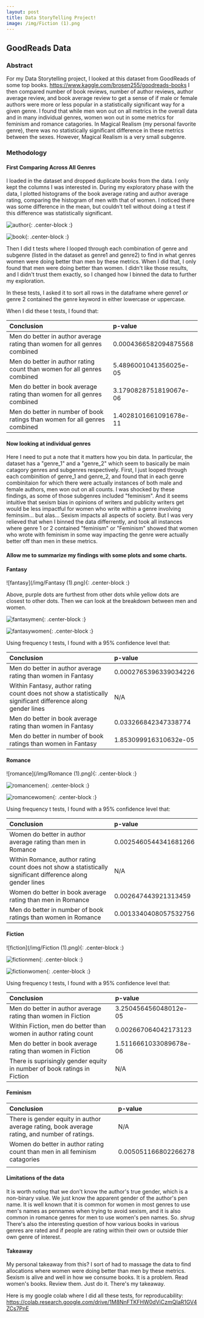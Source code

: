 ```yaml
---
layout: post
title: Data StoryTelling Project!
image: /img/Fiction (1).png
---
```


## GoodReads Data

### Abstract

For my Data Storytelling project, I looked at this dataset from GoodReads of some top books. https://www.kaggle.com/brosen255/goodreads-books I then compared number of book reviews, number of author reviews, author average review, and book average review to get a sense of if male or female authors were more or less popular in a statistically significant way for a given genre. I found that while men won out on all metrics in the overall data and in many individual genres, women won out in some metrics for feminism and romance catagories. In Magical Realism (my personal favorite genre), there was no statistically significant difference in these metrics between the sexes. However, Magical Realism is a very small subgenre. 

### Methodology

#### First Comparing Across All Genres

I loaded in the dataset and dropped duplicate books from the data. I only kept the columns I was interested in. During my exploratory phase with the data, I plotted histograms of the book average rating and author average rating, comparing the histogram of men with that of women. I noticed there was some difference in the mean, but couldn't tell without doing a t test if this difference was statistically significant. 

![author](/img/AuthorAveTotalHistograms.png){: .center-block :}

![book](/img/BookTotalAve.png){: .center-block :}

Then I did t tests where I looped through each combination of genre and subgenre (listed in the dataset as genre1 and genre2) to find in what genres women were doing better than men by these metrics. When I did that, I only found that men were doing better than women. I didn't like those results, and I didn't trust them exactly, so I changed how I binned the data to further my exploration.

In these tests, I asked it to sort all rows in the dataframe where genre1 _or_ genre 2 contained the genre keyword in either lowercase or uppercase.

When I did these t tests, I found that:

| Conclusion | p-value|
| :------ |:--- |
|Men do better in author average rating than women for all genres combined|0.0004366582094875568| 
|Men do better in author rating count than women for all genres combined|5.4896001041356025e-05| 
|Men do better in book average rating than women for all genres combined|3.1790828751819067e-06|
|Men do better in number of book ratings than women for all genres combined|1.4028101661091678e-11|

#### Now looking at individual genres

Here I need to put a note that it matters how you bin data. In particular, the dataset has a "genre_1" and a "genre_2" which seem to basically be main catagory genres and subgenres respectively. First, I just looped through each combinition of genre_1 and genre_2, and found that in each genre combinitaion for which there were actually instances of both male and female authors, men won out on all counts. I was shocked by these findings, as some of those subgenres included "feminism". And it seems intuitive that sexism bias in opinions of writers and publicity writers get would be less impactful for women who write within a genre involving feminsim... but alas... Sexism impacts all aspects of society. But I was very relieved that when I binned the data differrently, and took all instances where genre 1 or 2 contained "feminism" or "Feminism" showed that women who wrote with feminism in some way impacting the genre were actually better off than men in these metrics. 

#### Allow me to summarize my findings with some plots and some charts.

#### Fantasy
![fantasy](/img/Fantasy (1).png){: .center-block :}

Above, purple dots are furthest from other dots while yellow dots are closest to other dots. 
Then we can look at the breakdown between men and women.

![fantasymen](/img/Fantasymen.png){: .center-block :}

![fantasywomen](/img/Fantasywomen.png){: .center-block :}

Using frequency t tests, I found with a 95% confidence level that:

| Conclusion | p-value|
| :------ |:--- |
|Men do better in author average rating than women in Fantasy|0.0002765396339034226| 
|Within Fantasy, author rating count does not show a statistically significant difference along gender lines|N/A| 
|Men do better in book average rating than women in Fantasy|0.033266842347338774|
|Men do better in number of book ratings than women in Fantasy|1.853099916310632e-05|

#### Romance
![romance](/img/Romance (1).png){: .center-block :}

![romancemen](/img/Romancemen.png){: .center-block :}

![romancewomen](/img/Romancewomen.png){: .center-block :}

Using frequency t tests, I found with a 95% confidence level that:

| Conclusion | p-value|
| :------ |:--- |
|Women do better in author average rating than men in Romance|0.0025460544341681266| 
|Within Romance, author rating count does not show a statistically significant difference along gender lines|N/A| 
|Women do better in book average rating than men in Romance|0.002647443921313459|
|Men do better in number of book ratings than women in Romance|0.0013340408057532756|

#### Fiction
![fiction](/img/Fiction (1).png){: .center-block :}

![fictionmen](/img/Fictionmen.png){: .center-block :}

![fictionwomen](/img/Fictionwomen.png){: .center-block :}

Using frequency t tests, I found with a 95% confidence level that:

| Conclusion | p-value|
| :------ |:--- |
|Men do better in author average rating than women in Fiction|3.250456456048012e-05| 
|Within Fiction, men do better than women in author rating count|0.002667064042173123| 
|Men do better in book average rating than women in Fiction|1.5116661033089678e-06|
|There is suprisingly gender equity in number of book ratings in Fiction|N/A|

#### Feminism

|Conclusion| p-value|
| :------ |:--- |
|There is gender equity in author average rating, book average rating, and number of ratings.| N/A|
|Women do better in author rating count than men in all feminism catagories|0.005051166802266278|
| | |

#### Limitations of the data
It is worth noting that we don't know the author's true gender, which is a non-binary value. We just know the apparent gender of the author's pen name. It is well known that it is common for women in most genres to use men's names as pennames when trying to avoid sexism, and it is also common in romance genres for men to use women's pen names. So. *shrug* There's also the interesting question of how various books in various genres are rated and if people are rating within their own or outside thier own genre of interest. 

#### Takeaway

My personal takeaway from this? I sort of had to massage the data to find allocations where women were doing better than men by these metrics. Sexism is alive and well in how we consume books. It is a problem. Read women's books. Review them. Just do it. There's my takeaway. 

Here is my google colab where I did all these tests, for reproducability:
https://colab.research.google.com/drive/1M8NnFTKFHW0dViCzmQIaR1GV4ZCs7PnE
